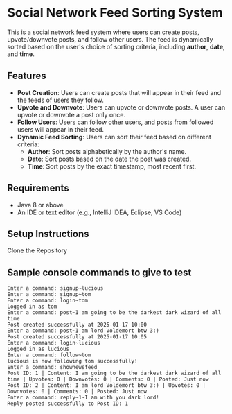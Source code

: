 # Social Network Feed Sorting System

This is a social network feed system where users can create posts, upvote/downvote posts, and follow other users. The feed is dynamically sorted based on the user's choice of sorting criteria, including **author**, **date**, and **time**.

## Features

- **Post Creation**: Users can create posts that will appear in their feed and the feeds of users they follow.
- **Upvote and Downvote**: Users can upvote or downvote posts. A user can upvote or downvote a post only once.
- **Follow Users**: Users can follow other users, and posts from followed users will appear in their feed.
- **Dynamic Feed Sorting**: Users can sort their feed based on different criteria:
  - **Author**: Sort posts alphabetically by the author's name.
  - **Date**: Sort posts based on the date the post was created.
  - **Time**: Sort posts by the exact timestamp, most recent first.
 
## Requirements

- Java 8 or above
- An IDE or text editor (e.g., IntelliJ IDEA, Eclipse, VS Code)

## Setup Instructions
Clone the Repository

## Sample console commands to give to test

```
Enter a command: signup~lucious
Enter a command: signup~tom
Enter a command: login~tom
Logged in as tom
Enter a command: post~I am going to be the darkest dark wizard of all time
Post created successfully at 2025-01-17 10:00
Enter a command: post~I am lord Voldemort btw 3:)
Post created successfully at 2025-01-17 10:05
Enter a command: login~lucious
Logged in as lucious
Enter a command: follow~tom
lucious is now following tom successfully!
Enter a command: shownewsfeed
Post ID: 1 | Content: I am going to be the darkest dark wizard of all time | Upvotes: 0 | Downvotes: 0 | Comments: 0 | Posted: Just now
Post ID: 2 | Content: I am lord Voldemort btw 3:) | Upvotes: 0 | Downvotes: 0 | Comments: 0 | Posted: Just now
Enter a command: reply~1~I am with you dark lord!
Reply posted successfully to Post ID: 1

```
